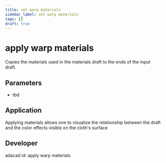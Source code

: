 ```yaml
---
title: set warp materials
sidebar_label: set warp materials
tags: []
draft: true
---
```

# apply warp materials
Copies the materials used in the materials draft to the ends of the input draft.

<!--![file](./img/apply warp materials.png)-->

## Parameters
- tbd

## Application
Applying materials allows one to visualize the relationship between the draft and the color effects visible on the cloth's surface
## Developer
adacad id: apply warp materials
